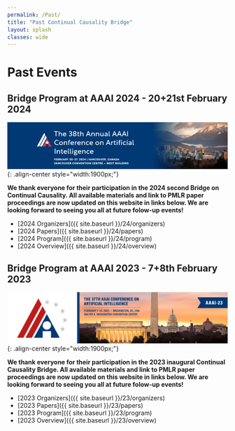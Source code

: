 ```yaml
---
permalink: /Past/
title: "Past Continual Causality Bridge"
layout: splash
classes: wide
---
```


<style type="text/css">
    .image-center {
      display: block;
      margin-left: auto;
      margin-right: auto;
      float: right;
    }
</style>



# Past Events

## Bridge Program at AAAI 2024 - 20+21st February 2024
![image-center](/assets/images/AAAI-24-banner.png){: .align-center style="width:1900px;"} 

**We thank everyone for their participation in the 2024 second Bridge on Continual Causality. All available materials and link to PMLR paper proceedings are now updated on this website in links below. We are looking forward to seeing you all at future folow-up events!**

- [2024 Organizers]({{ site.baseurl }}/24/organizers)
- [2024 Papers]({{ site.baseurl }}/24/papers)
- [2024 Program]({{ site.baseurl }}/24/program)
- [2024 Overview]({{ site.baseurl }}/24/overview)

## Bridge Program at AAAI 2023 - 7+8th February 2023
![image-center](/assets/images/AAAI-23-banner.png){: .align-center style="width:1900px;"} 

**We thank everyone for their participation in the 2023 inaugural Continual Causality Bridge. All available materials and link to PMLR paper proceedings are now updated on this website in links below. We are looking forward to seeing you all at future folow-up events!**
 
- [2023 Organizers]({{ site.baseurl }}/23/organizers)
- [2023 Papers]({{ site.baseurl }}/23/papers)
- [2023 Program]({{ site.baseurl }}/23/program)
- [2023 Overview]({{ site.baseurl }}/23/overview)




